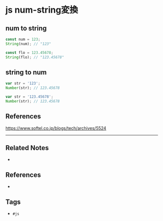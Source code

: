 # js num-string変換
## num to string
```js
const num = 123;
String(num); // "123"

const flo = 123.45678;
String(flo); // "123.45678"
```

## string to num
```js
var str = '123';
Number(str); // 123.45678

var str = '123.45678';
Number(str); // 123.45678
```

## References
https://www.softel.co.jp/blogs/tech/archives/5524

---
## Related Notes
- 

## References
- 

## Tags
- `#js`